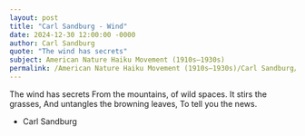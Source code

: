 ```yaml
---
layout: post
title: "Carl Sandburg - Wind"
date: 2024-12-30 12:00:00 -0000
author: Carl Sandburg
quote: "The wind has secrets"
subject: American Nature Haiku Movement (1910s–1930s)
permalink: /American Nature Haiku Movement (1910s–1930s)/Carl Sandburg/Carl Sandburg - Wind
---
```


The wind has secrets
From the mountains,
of wild spaces.
It stirs the grasses,
And untangles the browning leaves,
To tell you the news.

- Carl Sandburg
